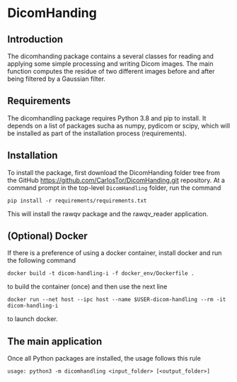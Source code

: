 # DicomHanding

## Introduction
The dicomhanding package contains a several classes for reading and applying some simple processing and writing Dicom images.
The main function computes the residue of two different images before and after being filtered by a Gaussian filter.

## Requirements
The dicomhandling package requires Python 3.8 and pip to install.
It depends on a list of packages sucha as numpy, pydicom or scipy, which will be installed as part of the installation process (requirements).

## Installation

To install the package, first download the DicomHanding folder tree from the GitHub https://github.com/CarlosTor/DicomHanding.git repository.
At a command prompt in the top-level `DicomHandling` folder, run the command
```
pip install -r requirements/requirements.txt
```
This will install the rawqv package and the rawqv_reader application.

## (Optional) Docker

If there is a preference of using a docker container, install docker and run the following command
```
docker build -t dicom-handling-i -f docker_env/Dockerfile .
```
to build the container (once) and then use the next line
```
docker run --net host --ipc host --name $USER-dicom-handling --rm -it dicom-handling-i

```
to launch docker.

## The main application

Once all Python packages are installed, the usage follows this rule
```
usage: python3 -m dicomhandling <input_folder> [<output_folder>]
```
